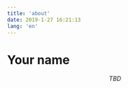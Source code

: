 ```yaml
---
title: 'about'
date: 2019-1-27 16:21:13
lang: 'en'
---
```


# Your name

<div align="center">

_TBD_

</div>
